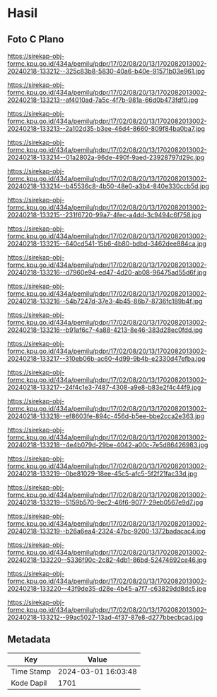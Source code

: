 # Hasil

## Foto C Plano

https://sirekap-obj-formc.kpu.go.id/434a/pemilu/pdpr/17/02/08/20/13/1702082013002-20240218-133212--325c83b8-5830-40a6-b40e-91571b03e961.jpg

https://sirekap-obj-formc.kpu.go.id/434a/pemilu/pdpr/17/02/08/20/13/1702082013002-20240218-133213--af4010ad-7a5c-4f7b-981a-66d0b473fdf0.jpg

https://sirekap-obj-formc.kpu.go.id/434a/pemilu/pdpr/17/02/08/20/13/1702082013002-20240218-133213--2a102d35-b3ee-46d4-8660-809f84ba0ba7.jpg

https://sirekap-obj-formc.kpu.go.id/434a/pemilu/pdpr/17/02/08/20/13/1702082013002-20240218-133214--01a2802a-96de-490f-9aed-23928797d29c.jpg

https://sirekap-obj-formc.kpu.go.id/434a/pemilu/pdpr/17/02/08/20/13/1702082013002-20240218-133214--b45536c8-4b50-48e0-a3b4-840e330ccb5d.jpg

https://sirekap-obj-formc.kpu.go.id/434a/pemilu/pdpr/17/02/08/20/13/1702082013002-20240218-133215--231f6720-99a7-4fec-a4dd-3c9494c6f758.jpg

https://sirekap-obj-formc.kpu.go.id/434a/pemilu/pdpr/17/02/08/20/13/1702082013002-20240218-133215--640cd541-15b6-4b80-bdbd-3462dee884ca.jpg

https://sirekap-obj-formc.kpu.go.id/434a/pemilu/pdpr/17/02/08/20/13/1702082013002-20240218-133216--d7960e94-ed47-4d20-ab08-96475ad55d6f.jpg

https://sirekap-obj-formc.kpu.go.id/434a/pemilu/pdpr/17/02/08/20/13/1702082013002-20240218-133216--54b7247d-37e3-4b45-86b7-8736fc189b4f.jpg

https://sirekap-obj-formc.kpu.go.id/434a/pemilu/pdpr/17/02/08/20/13/1702082013002-20240218-133216--b91af6c7-4a88-4213-8e46-383d28ec0fdd.jpg

https://sirekap-obj-formc.kpu.go.id/434a/pemilu/pdpr/17/02/08/20/13/1702082013002-20240218-133217--310eb06b-ac60-4d99-9b4b-e2330d47efba.jpg

https://sirekap-obj-formc.kpu.go.id/434a/pemilu/pdpr/17/02/08/20/13/1702082013002-20240218-133217--24f4c1e3-7487-4308-a9e8-b83e2f4c44f9.jpg

https://sirekap-obj-formc.kpu.go.id/434a/pemilu/pdpr/17/02/08/20/13/1702082013002-20240218-133218--ef8603fe-894c-456d-b5ee-bbe2cca2e363.jpg

https://sirekap-obj-formc.kpu.go.id/434a/pemilu/pdpr/17/02/08/20/13/1702082013002-20240218-133218--4e4b079d-29be-4042-a00c-7e5d86426983.jpg

https://sirekap-obj-formc.kpu.go.id/434a/pemilu/pdpr/17/02/08/20/13/1702082013002-20240218-133219--0be81029-18ee-45c5-afc5-5f2f21fac33d.jpg

https://sirekap-obj-formc.kpu.go.id/434a/pemilu/pdpr/17/02/08/20/13/1702082013002-20240218-133219--5159b570-9ec2-46f6-9077-29eb0567e9d7.jpg

https://sirekap-obj-formc.kpu.go.id/434a/pemilu/pdpr/17/02/08/20/13/1702082013002-20240218-133219--b26a6ea4-2324-47bc-9200-1372badacac4.jpg

https://sirekap-obj-formc.kpu.go.id/434a/pemilu/pdpr/17/02/08/20/13/1702082013002-20240218-133220--5336f90c-2c82-4db1-86bd-52474692ce46.jpg

https://sirekap-obj-formc.kpu.go.id/434a/pemilu/pdpr/17/02/08/20/13/1702082013002-20240218-133220--43f9de35-d28e-4b45-a7f7-c63829dd8dc5.jpg

https://sirekap-obj-formc.kpu.go.id/434a/pemilu/pdpr/17/02/08/20/13/1702082013002-20240218-133212--99ac5027-13ad-4f37-87e8-d277bbecbcad.jpg


## Metadata

| Key        | Value               |
| ---------- | ------------------- |
| Time Stamp | 2024-03-01 16:03:48 |
| Kode Dapil | 1701                |



